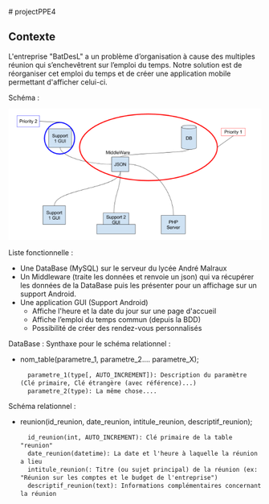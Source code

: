 # projectPPE4

Contexte
--------

L'entreprise "BatDesL" a un problème d’organisation à cause des multiples réunion qui s’enchevêtrent sur l’emploi du temps.
Notre solution est de réorganiser cet emploi du temps et de créer une application mobile permettant d'afficher celui-ci.

Schéma :

![schemaPPE4](schemaPPE4.png)

Liste fonctionnelle :

- Une DataBase (MySQL) sur le serveur du lycée André Malraux
- Un Middleware (traite les données et renvoie un json) qui va récupérer les données de la DataBase puis les présenter pour un affichage sur un support Android.
- Une application GUI (Support Android)
  - Affiche l'heure et la date du jour sur une page d'accueil
  - Affiche l’emploi du temps commun (depuis la BDD)
  - Possibilité de créer des rendez-vous personnalisés

DataBase :
Synthaxe pour le schéma relationnel :

- nom_table(parametre_1, parametre_2.... parametre_X);

		parametre_1(type[, AUTO_INCREMENT]): Description du paramètre (Clé primaire, Clé étrangère (avec référence)...)
		parametre_2(type): La même chose....

Schéma relationnel :

- reunion(id_reunion, date_reunion, intitule_reunion, descriptif_reunion);

		id_reunion(int, AUTO_INCREMENT): Clé primaire de la table "reunion"
		date_reunion(datetime): La date et l'heure à laquelle la réunion a lieu
		intitule_reunion(: Titre (ou sujet principal) de la réunion (ex: "Réunion sur les comptes et le budget de l'entreprise")
		descriptif_reunion(text): Informations complémentaires concernant la réunion
